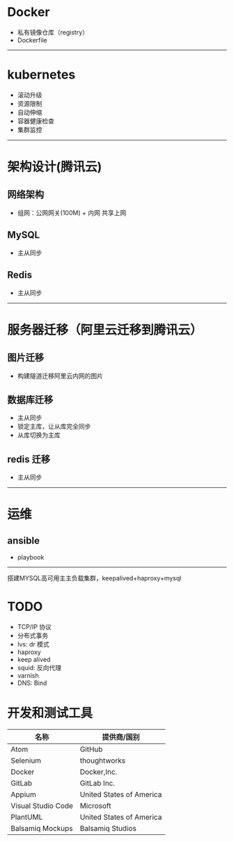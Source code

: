 # Docker
- 私有镜像仓库（registry）
- Dockerfile

---

# kubernetes
- 滚动升级
- 资源限制
- 自动伸缩
- 容器健康检查
- 集群监控

---

# 架构设计(腾讯云)

## 网络架构
 - 组网：公网网关(100M) + 内网 共享上网

## MySQL
- 主从同步

## Redis
- 主从同步

---

# 服务器迁移（阿里云迁移到腾讯云）

## 图片迁移
- 构建隧道迁移阿里云内网的图片

## 数据库迁移
- 主从同步
- 锁定主库，让从库完全同步
- 从库切换为主库

## redis 迁移
- 主从同步

---

# 运维

## ansible
- playbook

---






搭建MYSQL高可用主主负载集群，keepalived+haproxy+mysql

# TODO
- TCP/IP 协议
- 分布式事务
- lvs: dr 模式
- haproxy
- keep alived
- squid: 反向代理
- varnish
- DNS: Bind

# 开发和测试工具

| 名称 | 提供商/国别 |
| --- | --- |
| Atom | GitHub |
| Selenium | thoughtworks |
| Docker | Docker,Inc. |
| GitLab | GitLab Inc. |
| Appium | United States of America |
| Visual Studio Code | Microsoft |
| PlantUML | United States of America |
| Balsamiq Mockups | Balsamiq Studios |

